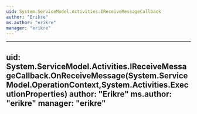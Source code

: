 ```yaml
---
uid: System.ServiceModel.Activities.IReceiveMessageCallback
author: "Erikre"
ms.author: "erikre"
manager: "erikre"
---
```


---
uid: System.ServiceModel.Activities.IReceiveMessageCallback.OnReceiveMessage(System.ServiceModel.OperationContext,System.Activities.ExecutionProperties)
author: "Erikre"
ms.author: "erikre"
manager: "erikre"
---
